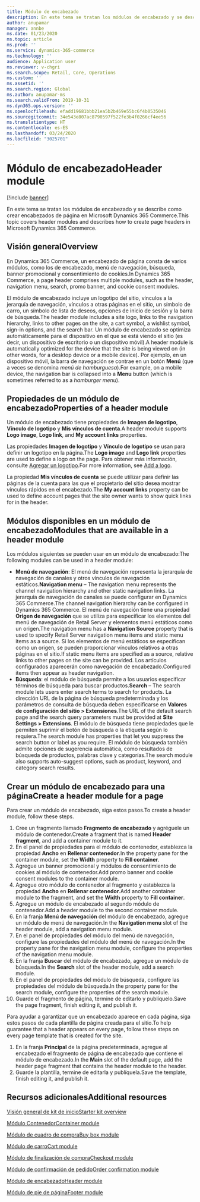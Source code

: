 ```yaml
---
title: Módulo de encabezado
description: En este tema se tratan los módulos de encabezado y se describe como crear encabezados de página en Microsoft Dynamics 365 Commerce.
author: anupamar
manager: annbe
ms.date: 01/23/2020
ms.topic: article
ms.prod: ''
ms.service: dynamics-365-commerce
ms.technology: ''
audience: Application user
ms.reviewer: v-chgri
ms.search.scope: Retail, Core, Operations
ms.custom: ''
ms.assetid: ''
ms.search.region: Global
ms.author: anupamar-ms
ms.search.validFrom: 2019-10-31
ms.dyn365.ops.version: ''
ms.openlocfilehash: efadd19681bbb21ea5b2b469e55bc6f4b0535046
ms.sourcegitcommit: 34e543e807ac8790597f522fe3b4f0266cf4ee56
ms.translationtype: HT
ms.contentlocale: es-ES
ms.lasthandoff: 03/24/2020
ms.locfileid: "3025701"
---
```

# <a name="header-module"></a><span data-ttu-id="2b6ff-103">Módulo de encabezado</span><span class="sxs-lookup"><span data-stu-id="2b6ff-103">Header module</span></span>


[!include [banner](includes/banner.md)]

<span data-ttu-id="2b6ff-104">En este tema se tratan los módulos de encabezado y se describe como crear encabezados de página en Microsoft Dynamics 365 Commerce.</span><span class="sxs-lookup"><span data-stu-id="2b6ff-104">This topic covers header modules and describes how to create page headers in Microsoft Dynamics 365 Commerce.</span></span>

## <a name="overview"></a><span data-ttu-id="2b6ff-105">Visión general</span><span class="sxs-lookup"><span data-stu-id="2b6ff-105">Overview</span></span>

<span data-ttu-id="2b6ff-106">En Dynamics 365 Commerce, un encabezado de página consta de varios módulos, como los de encabezado, menú de navegación, búsqueda, banner promocional y consentimiento de cookies.</span><span class="sxs-lookup"><span data-stu-id="2b6ff-106">In Dynamics 365 Commerce, a page header comprises multiple modules, such as the header, navigation menu, search, promo banner, and cookie consent modules.</span></span> 

<span data-ttu-id="2b6ff-107">El módulo de encabezado incluye un logotipo del sitio, vínculos a la jerarquía de navegación, vínculos a otras páginas en el sitio, un símbolo de carro, un símbolo de lista de deseos, opciones de inicio de sesión y la barra de búsqueda.</span><span class="sxs-lookup"><span data-stu-id="2b6ff-107">The header module includes a site logo, links to the navigation hierarchy, links to other pages on the site, a cart symbol, a wishlist symbol, sign-in options, and the search bar.</span></span> <span data-ttu-id="2b6ff-108">Un módulo de encabezado se optimiza automáticamente para el dispositivo en el que se está viendo el sitio (es decir, un dispositivo de escritorio o un dispositivo móvil).</span><span class="sxs-lookup"><span data-stu-id="2b6ff-108">A header module is automatically optimized for the device that the site is being viewed on (in other words, for a desktop device or a mobile device).</span></span> <span data-ttu-id="2b6ff-109">Por ejemplo, en un dispositivo móvil, la barra de navegación se contrae en un botón **Menú** (que a veces se denomina *menú de hamburguesa*).</span><span class="sxs-lookup"><span data-stu-id="2b6ff-109">For example, on a mobile device, the navigation bar is collapsed into a **Menu** button (which is sometimes referred to as a *hamburger menu*).</span></span>

## <a name="properties-of-a-header-module"></a><span data-ttu-id="2b6ff-110">Propiedades de un módulo de encabezado</span><span class="sxs-lookup"><span data-stu-id="2b6ff-110">Properties of a header module</span></span>

<span data-ttu-id="2b6ff-111">Un módulo de encabezado tiene propiedades de **Imagen de logotipo**, **Vínculo de logotipo** y **Mis vínculos de cuenta**.</span><span class="sxs-lookup"><span data-stu-id="2b6ff-111">A header module supports **Logo image**, **Logo link**, and **My account links** properties.</span></span> 

<span data-ttu-id="2b6ff-112">Las propiedades **Imagen de logotipo** y **Vínculo de logotipo** se usan para definir un logotipo en la página.</span><span class="sxs-lookup"><span data-stu-id="2b6ff-112">The **Logo image** and **Logo link** properties are used to define a logo on the page.</span></span> <span data-ttu-id="2b6ff-113">Para obtener más información, consulte [Agregar un logotipo](add-logo.md).</span><span class="sxs-lookup"><span data-stu-id="2b6ff-113">For more information, see [Add a logo](add-logo.md).</span></span> 

<span data-ttu-id="2b6ff-114">La propiedad **Mis vínculos de cuenta** se puede utilizar para definir las páginas de la cuenta para las que el propietario del sitio desea mostrar vínculos rápidos en el encabezado.</span><span class="sxs-lookup"><span data-stu-id="2b6ff-114">The **My account links** property can be used to define account pages that the site owner wants to show quick links for in the header.</span></span>

## <a name="modules-that-are-available-in-a-header-module"></a><span data-ttu-id="2b6ff-115">Módulos disponibles en un módulo de encabezado</span><span class="sxs-lookup"><span data-stu-id="2b6ff-115">Modules that are available in a header module</span></span>

<span data-ttu-id="2b6ff-116">Los módulos siguientes se pueden usar en un módulo de encabezado:</span><span class="sxs-lookup"><span data-stu-id="2b6ff-116">The following modules can be used in a header module:</span></span>

- <span data-ttu-id="2b6ff-117">**Menú de navegación**: El menú de navegación representa la jerarquía de navegación de canales y otros vínculos de navegación estáticos.</span><span class="sxs-lookup"><span data-stu-id="2b6ff-117">**Navigation menu** – The navigation menu represents the channel navigation hierarchy and other static navigation links.</span></span> <span data-ttu-id="2b6ff-118">La jerarquía de navegación de canales se puede configurar en Dynamics 365 Commerce.</span><span class="sxs-lookup"><span data-stu-id="2b6ff-118">The channel navigation hierarchy can be configured in Dynamics 365 Commerce.</span></span> <span data-ttu-id="2b6ff-119">El menú de navegación tiene una propiedad **Origen de navegación** que se utiliza para especificar los elementos del menú de navegación de Retail Server y elementos menú estáticos como un origen.</span><span class="sxs-lookup"><span data-stu-id="2b6ff-119">The navigation menu has a **Navigation Source** property that is used to specify Retail Server navigation menu items and static menu items as a source.</span></span> <span data-ttu-id="2b6ff-120">Si los elementos de menú estáticos se especifican como un origen, se pueden proporcionar vínculos relativos a otras páginas en el sitio.</span><span class="sxs-lookup"><span data-stu-id="2b6ff-120">If static menu items are specified as a source, relative links to other pages on the site can be provided.</span></span> <span data-ttu-id="2b6ff-121">Los artículos configurados aparecerán como navegación de encabezado.</span><span class="sxs-lookup"><span data-stu-id="2b6ff-121">Configured items then appear as header navigation.</span></span> 
- <span data-ttu-id="2b6ff-122">**Búsqueda**: el módulo de búsqueda permite a los usuarios especificar términos de búsqueda para buscar productos.</span><span class="sxs-lookup"><span data-stu-id="2b6ff-122">**Search** – The search module lets users enter search terms to search for products.</span></span> <span data-ttu-id="2b6ff-123">La dirección URL de la página de búsqueda predeterminada y los parámetros de consulta de búsqueda deben especificarse en **Valores de configuración del sitio \> Extensiones**.</span><span class="sxs-lookup"><span data-stu-id="2b6ff-123">The URL of the default search page and the search query parameters must be provided at **Site Settings \> Extensions**.</span></span> <span data-ttu-id="2b6ff-124">El módulo de búsqueda tiene propiedades que le permiten suprimir el botón de búsqueda o la etiqueta según lo requiera.</span><span class="sxs-lookup"><span data-stu-id="2b6ff-124">The search module has properties that let you suppress the search button or label as you require.</span></span> <span data-ttu-id="2b6ff-125">El módulo de búsqueda también admite opciones de sugerencia automática, como resultados de búsqueda de productos, palabras clave y categorías.</span><span class="sxs-lookup"><span data-stu-id="2b6ff-125">The search module also supports auto-suggest options, such as product, keyword, and category search results.</span></span>

## <a name="create-a-header-module-for-a-page"></a><span data-ttu-id="2b6ff-126">Crear un módulo de encabezado para una página</span><span class="sxs-lookup"><span data-stu-id="2b6ff-126">Create a header module for a page</span></span>

<span data-ttu-id="2b6ff-127">Para crear un módulo de encabezado, siga estos pasos.</span><span class="sxs-lookup"><span data-stu-id="2b6ff-127">To create a header module, follow these steps.</span></span>

1. <span data-ttu-id="2b6ff-128">Cree un fragmento llamado **Fragmento de encabezado** y agréguele un módulo de contenedor.</span><span class="sxs-lookup"><span data-stu-id="2b6ff-128">Create a fragment that is named **Header fragment**, and add a container module to it.</span></span>
1. <span data-ttu-id="2b6ff-129">En el panel de propiedades para el módulo de contenedor, establezca la propiedad **Ancho** en **Rellenar contenedor**.</span><span class="sxs-lookup"><span data-stu-id="2b6ff-129">In the property pane for the container module, set the **Width** property to **Fill container**.</span></span>
1. <span data-ttu-id="2b6ff-130">Agregue un banner promocional y módulos de consentimiento de cookies al módulo de contenedor.</span><span class="sxs-lookup"><span data-stu-id="2b6ff-130">Add promo banner and cookie consent modules to the container module.</span></span>
1. <span data-ttu-id="2b6ff-131">Agregue otro módulo de contenedor al fragmento y establezca la propiedad **Ancho** en **Rellenar contenedor**.</span><span class="sxs-lookup"><span data-stu-id="2b6ff-131">Add another container module to the fragment, and set the **Width** property to **Fill container**.</span></span>
1. <span data-ttu-id="2b6ff-132">Agregue un módulo de encabezado al segundo módulo de contenedor.</span><span class="sxs-lookup"><span data-stu-id="2b6ff-132">Add a header module to the second container module.</span></span>
1. <span data-ttu-id="2b6ff-133">En la franja **Menú de navegación** del módulo de encabezado, agregue un módulo de menú de navegación.</span><span class="sxs-lookup"><span data-stu-id="2b6ff-133">In the **Navigation menu** slot of the header module, add a navigation menu module.</span></span> 
1. <span data-ttu-id="2b6ff-134">En el panel de propiedades del módulo del menú de navegación, configure las propiedades del módulo del menú de navegación.</span><span class="sxs-lookup"><span data-stu-id="2b6ff-134">In the property pane for the navigation menu module, configure the properties of the navigation menu module.</span></span>
1. <span data-ttu-id="2b6ff-135">En la franja **Buscar** del módulo de encabezado, agregue un módulo de búsqueda.</span><span class="sxs-lookup"><span data-stu-id="2b6ff-135">In the **Search** slot of the header module, add a search module.</span></span> 
1. <span data-ttu-id="2b6ff-136">En el panel de propiedades del módulo de búsqueda, configure las propiedades del módulo de búsqueda.</span><span class="sxs-lookup"><span data-stu-id="2b6ff-136">In the property pane for the search module, configure the properties of the search module.</span></span> 
1. <span data-ttu-id="2b6ff-137">Guarde el fragmento de página, termine de editarlo y publíquelo.</span><span class="sxs-lookup"><span data-stu-id="2b6ff-137">Save the page fragment, finish editing it, and publish it.</span></span> 

<span data-ttu-id="2b6ff-138">Para ayudar a garantizar que un encabezado aparece en cada página, siga estos pasos de cada plantilla de página creada para el sitio.</span><span class="sxs-lookup"><span data-stu-id="2b6ff-138">To help guarantee that a header appears on every page, follow these steps on every page template that is created for the site.</span></span>

1. <span data-ttu-id="2b6ff-139">En la franja **Principal** de la página predeterminada, agregue al encabezado el fragmento de página de encabezado que contiene el módulo de encabezado.</span><span class="sxs-lookup"><span data-stu-id="2b6ff-139">In the **Main** slot of the default page, add the header page fragment that contains the header module to the header.</span></span>
1. <span data-ttu-id="2b6ff-140">Guarde la plantilla, termine de editarla y publíquela.</span><span class="sxs-lookup"><span data-stu-id="2b6ff-140">Save the template, finish editing it, and publish it.</span></span>

## <a name="additional-resources"></a><span data-ttu-id="2b6ff-141">Recursos adicionales</span><span class="sxs-lookup"><span data-stu-id="2b6ff-141">Additional resources</span></span>

[<span data-ttu-id="2b6ff-142">Visión general de kit de inicio</span><span class="sxs-lookup"><span data-stu-id="2b6ff-142">Starter kit overview</span></span>](starter-kit-overview.md)

[<span data-ttu-id="2b6ff-143">Módulo Contenedor</span><span class="sxs-lookup"><span data-stu-id="2b6ff-143">Container module</span></span>](add-container-module.md)

[<span data-ttu-id="2b6ff-144">Módulo de cuadro de compra</span><span class="sxs-lookup"><span data-stu-id="2b6ff-144">Buy box module</span></span>](add-buy-box.md)

[<span data-ttu-id="2b6ff-145">Módulo de carro</span><span class="sxs-lookup"><span data-stu-id="2b6ff-145">Cart module</span></span>](add-cart-module.md)

[<span data-ttu-id="2b6ff-146">Módulo de finalización de compra</span><span class="sxs-lookup"><span data-stu-id="2b6ff-146">Checkout module</span></span>](add-checkout-module.md)

[<span data-ttu-id="2b6ff-147">Módulo de confirmación de pedido</span><span class="sxs-lookup"><span data-stu-id="2b6ff-147">Order confirmation module</span></span>](order-confirmation-module.md)

[<span data-ttu-id="2b6ff-148">Módulo de encabezado</span><span class="sxs-lookup"><span data-stu-id="2b6ff-148">Header module</span></span>](author-header-module.md)

[<span data-ttu-id="2b6ff-149">Módulo de pie de página</span><span class="sxs-lookup"><span data-stu-id="2b6ff-149">Footer module</span></span>](author-footer-module.md)
